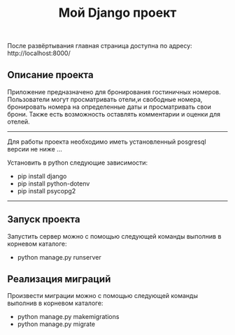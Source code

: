 <p align="center">
    <h1 align="center">Мой Django проект</h1>
    <br>


После развёртывания главная страница доступна по адресу:
http://localhost:8000/

Описание проекта
-------------------

Приложение предназначено для бронирования гостиничных номеров. 
Пользователи могут просматривать отели,и свободные номера, 
бронировать номера на определенные даты и просматривать свои
брони. Также есть возможность оставлять комментарии
и оценки для отелей.

______________________

Для работы проекта необходимо иметь установленный posgresql версии не ниже ...

Установить в python следующие зависимости:
- pip install django
- pip install python-dotenv
- pip install psycopg2
-------------------

Запуск проекта
-------------------
Запустить сервер можно с помощью следующей команды выполнив в корневом каталоге:
- python manage.py runserver

Реализация миграций
-------------------
Произвести миграции можно с помощью следующей команды выполнив в корневом каталоге:
- python manage.py makemigrations
- python manage.py migrate







